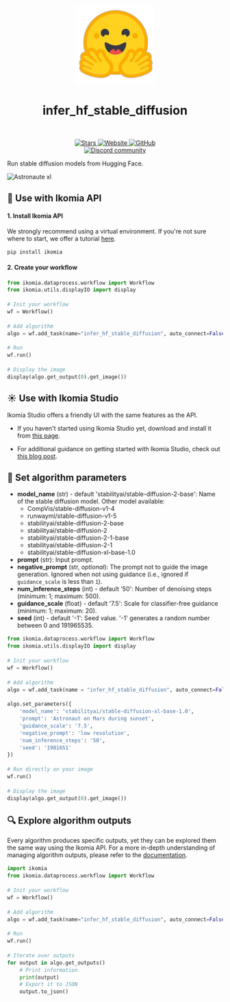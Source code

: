 <div align="center">
  <img src="https://raw.githubusercontent.com/Ikomia-hub/infer_hf_stable_diffusion/main/icons/icon.png" alt="Algorithm icon">
  <h1 align="center">infer_hf_stable_diffusion</h1>
</div>
<br />
<p align="center">
    <a href="https://github.com/Ikomia-hub/infer_hf_stable_diffusion">
        <img alt="Stars" src="https://img.shields.io/github/stars/Ikomia-hub/infer_hf_stable_diffusion">
    </a>
    <a href="https://app.ikomia.ai/hub/">
        <img alt="Website" src="https://img.shields.io/website/http/app.ikomia.ai/en.svg?down_color=red&down_message=offline&up_message=online">
    </a>
    <a href="https://github.com/Ikomia-hub/infer_hf_stable_diffusion/blob/main/LICENSE.md">
        <img alt="GitHub" src="https://img.shields.io/github/license/Ikomia-hub/infer_hf_stable_diffusion.svg?color=blue">
    </a>    
    <br>
    <a href="https://discord.com/invite/82Tnw9UGGc">
        <img alt="Discord community" src="https://img.shields.io/badge/Discord-white?style=social&logo=discord">
    </a> 
</p>

Run stable diffusion models from Hugging Face.

![Astronaute xl](https://raw.githubusercontent.com/Ikomia-hubinfer_hf_stable_diffusion/main/icons/output.png)

## :rocket: Use with Ikomia API

#### 1. Install Ikomia API

We strongly recommend using a virtual environment. If you're not sure where to start, we offer a tutorial [here](https://www.ikomia.ai/blog/a-step-by-step-guide-to-creating-virtual-environments-in-python).

```sh
pip install ikomia
```

#### 2. Create your workflow

```python
from ikomia.dataprocess.workflow import Workflow
from ikomia.utils.displayIO import display

# Init your workflow
wf = Workflow()

# Add algorithm
algo = wf.add_task(name="infer_hf_stable_diffusion", auto_connect=False)

# Run  
wf.run()

# Display the image
display(algo.get_output(0).get_image())
```

## :sunny: Use with Ikomia Studio

Ikomia Studio offers a friendly UI with the same features as the API.

- If you haven't started using Ikomia Studio yet, download and install it from [this page](https://www.ikomia.ai/studio).

- For additional guidance on getting started with Ikomia Studio, check out [this blog post](https://www.ikomia.ai/blog/how-to-get-started-with-ikomia-studio).

## :pencil: Set algorithm parameters

- **model_name** (str) - default 'stabilityai/stable-diffusion-2-base': Name of the stable diffusion model. Other model available:
    - CompVis/stable-diffusion-v1-4
    - runwayml/stable-diffusion-v1-5
    - stabilityai/stable-diffusion-2-base
    - stabilityai/stable-diffusion-2
    - stabilityai/stable-diffusion-2-1-base
    - stabilityai/stable-diffusion-2-1
    - stabilityai/stable-diffusion-xl-base-1.0
- **prompt** (str): Input prompt.
- **negative_prompt** (str, *optional*): The prompt not to guide the image generation. Ignored when not using guidance (i.e., ignored if `guidance_scale` is less than `1`).
- **num_inference_steps** (int) - default '50': Number of denoising steps (minimum: 1; maximum: 500).
- **guidance_scale** (float) - default '7.5': Scale for classifier-free guidance (minimum: 1; maximum: 20).
- **seed** (int) - default '-1': Seed value. '-1' generates a random number between 0 and 191965535.


```python
from ikomia.dataprocess.workflow import Workflow
from ikomia.utils.displayIO import display

# Init your workflow
wf = Workflow()

# Add algorithm
algo = wf.add_task(name = "infer_hf_stable_diffusion", auto_connect=False)

algo.set_parameters({
    'model_name': 'stabilityai/stable-diffusion-xl-base-1.0',
    'prompt': 'Astronaut on Mars during sunset',
    'guidance_scale': '7.5',
    'negative_prompt': 'low resolution',
    'num_inference_steps': '50',
    'seed': '1981651'
})

# Run directly on your image
wf.run()

# Display the image
display(algo.get_output(0).get_image())
```

## :mag: Explore algorithm outputs

Every algorithm produces specific outputs, yet they can be explored them the same way using the Ikomia API. For a more in-depth understanding of managing algorithm outputs, please refer to the [documentation](https://ikomia-dev.github.io/python-api-documentation/advanced_guide/IO_management.html).

```python
import ikomia
from ikomia.dataprocess.workflow import Workflow

# Init your workflow
wf = Workflow()

# Add algorithm
algo = wf.add_task(name="infer_hf_stable_diffusion", auto_connect=False)

# Run 
wf.run()

# Iterate over outputs
for output in algo.get_outputs()
    # Print information
    print(output)
    # Export it to JSON
    output.to_json()
```
